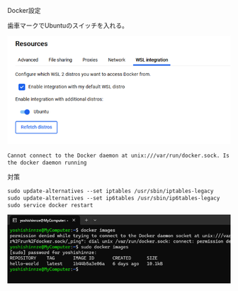 Docker設定

歯車マークでUbuntuのスイッチを入れる。

![1755237975276](image/process/1755237975276.png)


```
Cannot connect to the Docker daemon at unix:///var/run/docker.sock. Is the docker daemon running
```

対策

```
sudo update-alternatives --set iptables /usr/sbin/iptables-legacy
sudo update-alternatives --set ip6tables /usr/sbin/ip6tables-legacy
sudo service docker restart
```


![1755240456401](image/process/1755240456401.png)
